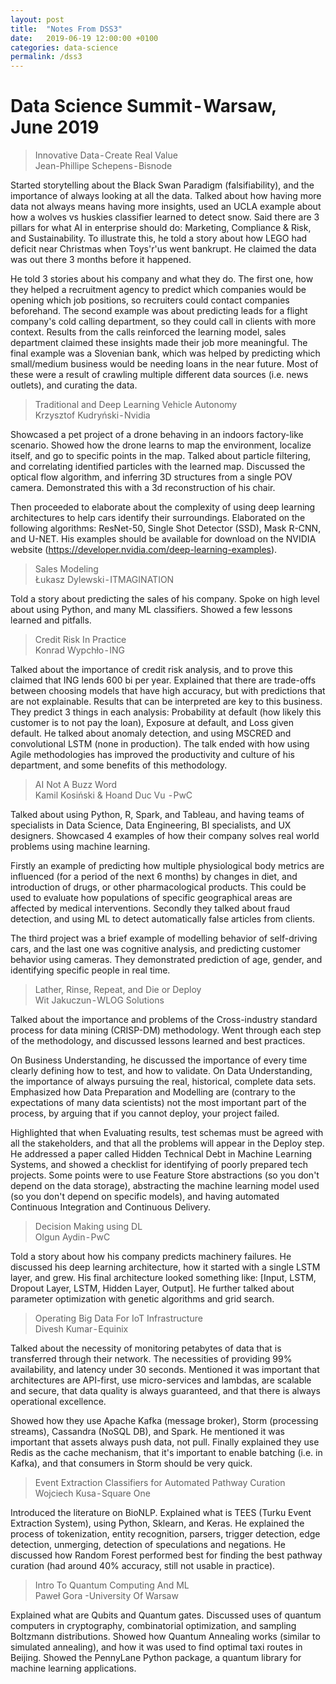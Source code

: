```yaml
---
layout: post
title:  "Notes From DSS3"
date:   2019-06-19 12:00:00 +0100
categories: data-science
permalink: /dss3
---
```


# Data Science Summit - Warsaw, June 2019

> Innovative Data - Create Real Value<br>
Jean-Phillipe Schepens - Bisnode

Started storytelling about the Black Swan Paradigm (falsifiability), and the importance of always looking at all the data. Talked about how having more data not always means having more insights, used an UCLA example about how a wolves vs huskies classifier learned to detect snow. Said there are 3 pillars for what AI in enterprise should do: Marketing, Compliance & Risk, and Sustainability. To illustrate this, he told a story about how LEGO had deficit near Christmas when Toys'r'us went bankrupt. He claimed the data was out there 3 months before it happened.

He told 3 stories about his company and what they do. The first one, how they helped a recruitment agency to predict which companies would be opening which job positions, so recruiters could contact companies beforehand. The second example was about predicting leads for a flight company's cold calling department, so they could call in clients with more context. Results from the calls reinforced the learning model, sales department claimed these insights made their job more meaningful. The final example was a Slovenian bank, which was helped by predicting which small/medium business would be needing loans in the near future. Most of these were a result of crawling multiple different data sources (i.e. news outlets), and curating the data.

> Traditional and Deep Learning Vehicle Autonomy<br>
Krzysztof Kudryński - Nvidia

Showcased a pet project of a drone behaving in an indoors factory-like scenario. Showed how the drone learns to map the environment, localize itself, and go to specific points in the map. Talked about particle filtering, and correlating identified particles with the learned map. Discussed the optical flow algorithm, and inferring 3D structures from a single POV camera. Demonstrated this with a 3d reconstruction of his chair.

Then proceeded to elaborate about the complexity of using deep learning architectures to help cars identify their surroundings. Elaborated on the following algorithms: ResNet-50, Single Shot Detector (SSD), Mask R-CNN, and U-NET. His examples should be available for download on the NVIDIA website (https://developer.nvidia.com/deep-learning-examples).

> Sales Modeling<br>
Łukasz Dylewski - ITMAGINATION

Told a story about predicting the sales of his company. Spoke on high level about using Python, and many ML classifiers. Showed a few lessons learned and pitfalls.

> Credit Risk In Practice<br>
Konrad Wypchło - ING

Talked about the importance of credit risk analysis, and to prove this claimed that ING lends 600 bi per year. Explained that there are trade-offs between choosing models that have high accuracy, but with predictions that are not explainable. Results that can be interpreted are key to this business. 
They predict 3 things in each analysis: Probability at default (how likely this customer is to not pay the loan), Exposure at default, and Loss given default. He talked about anomaly detection, and using MSCRED and convolutional LSTM (none in production). The talk ended with how using Agile methodologies has improved the productivity and culture of his department, and some benefits of this methodology.

>AI Not A Buzz Word<br>
Kamil Kosiński & Hoand Duc Vu  - PwC

Talked about using Python, R, Spark, and Tableau, and having teams of specialists in Data Science, Data Engineering, BI specialists, and UX designers. Showcased 4 examples of how their company solves real world problems using machine learning.

Firstly an example of predicting how multiple physiological body metrics are influenced (for a period of the next 6 months) by changes in diet, and introduction of drugs, or other pharmacological products. This could be used to evaluate how populations of specific geographical areas are affected by medical interventions. Secondly they talked about fraud detection, and using ML to detect automatically false articles from clients.

The third project was a brief example of modelling behavior of  self-driving cars, and the last one was cognitive analysis, and predicting customer behavior using cameras. They demonstrated prediction of age, gender, and identifying specific people in real time.

>Lather, Rinse, Repeat, and Die or Deploy<br>
Wit Jakuczun - WLOG Solutions

Talked about the importance and problems of the Cross-industry standard process for data mining (CRISP-DM) methodology. Went through each step of the methodology, and discussed lessons learned and best practices.

On Business Understanding, he discussed the importance of every time clearly defining how to test, and how to validate. On Data Understanding, the importance of always pursuing the real, historical, complete data sets. Emphasized how Data Preparation and Modelling are (contrary to the expectations of many data scientists) not the most important part of the process, by arguing that if you cannot deploy, your project failed.

Highlighted that when Evaluating results, test schemas must be agreed with all the stakeholders, and that all the problems will appear in the Deploy step. He addressed a paper called Hidden Technical Debt in Machine Learning Systems, and showed a checklist for identifying of poorly prepared tech projects. Some points were to use Feature Store abstractions (so you don't depend on the data storage), abstracting the machine learning model used (so you don't depend on specific models), and having automated Continuous Integration and Continuous Delivery.

> Decision Making using DL<br>
Olgun Aydin - PwC

Told a story about how his company predicts machinery failures. He discussed his deep learning architecture, how it started with a single LSTM layer, and grew. His final architecture looked something like: [Input, LSTM, Dropout Layer, LSTM, Hidden Layer, Output]. He further talked about parameter optimization with genetic algorithms and grid search.

> Operating Big Data For IoT Infrastructure<br>
Divesh Kumar - Equinix

Talked about the necessity of monitoring petabytes of data that is transferred through their network. The necessities of providing 99% availability, and latency under 30 seconds. Mentioned it was important that architectures are API-first, use micro-services and lambdas, are scalable and secure, that data quality is always guaranteed, and that there is always operational excellence.

Showed how they use Apache Kafka (message broker), Storm (processing streams), Cassandra (NoSQL DB), and Spark. He mentioned it was important that assets always push data, not pull. Finally explained they use Redis as the cache mechanism, that it's important to enable batching (i.e. in Kafka), and that consumers in Storm should be very quick.

> Event Extraction Classifiers for Automated Pathway Curation<br>
Wojciech Kusa - Square One

Introduced the literature on BioNLP. Explained what is TEES (Turku Event Extraction System), using Python, Sklearn, and Keras. He explained the process of tokenization, entity recognition, parsers, trigger detection, edge detection, unmerging, detection of speculations and negations. He discussed how Random Forest performed best for finding the best pathway curation (had around 40% accuracy, still not usable in practice).

> Intro To Quantum Computing And ML<br>
Paweł Gora -University Of Warsaw

Explained what are Qubits and Quantum gates. Discussed uses of quantum computers in cryptography, combinatorial optimization, and sampling Boltzmann distributions. Showed how Quantum Annealing works (similar to simulated annealing), and how it was used to find optimal taxi routes in Beijing. Showed the PennyLane Python package, a quantum library for machine learning applications.
